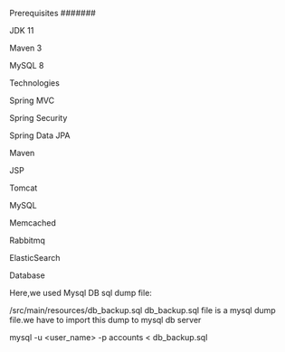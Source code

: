 Prerequisites
#######

JDK 11

Maven 3

MySQL 8

Technologies

Spring MVC

Spring Security

Spring Data JPA

Maven

JSP    

Tomcat

MySQL

Memcached

Rabbitmq

ElasticSearch

Database

Here,we used Mysql DB sql dump file:

/src/main/resources/db_backup.sql
db_backup.sql file is a mysql dump file.we have to import this dump to mysql db server

mysql -u <user_name> -p accounts < db_backup.sql
